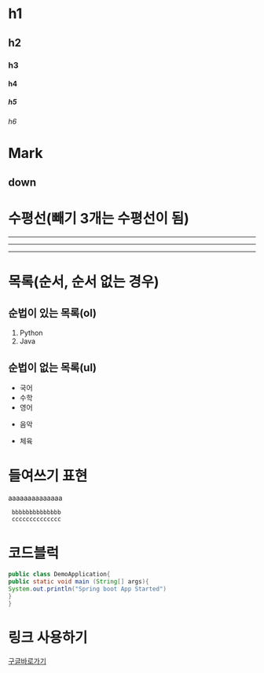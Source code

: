 # h1
## h2
### h3
#### h4
##### h5
###### h6

Mark
====
down
---

# 수평선(빼기 3개는 수평선이 됨)
---
***
___

# 목록(순서, 순서 없는 경우)
## 순법이 있는 목록(ol)
1. Python
2. Java

## 순법이 없는 목록(ul)
- 국어
- 수학
- 영어
* 음악
+ 체육

# 들여쓰기 표현
aaaaaaaaaaaaaa

     bbbbbbbbbbbbbb
     cccccccccccccc
     
# 코드블럭
```java
public class DemoApplication{
public static void main (String[] args){
System.out.println("Spring boot App Started")
}
}
```

# 링크 사용하기
[구글바로가기](http://google.com)
